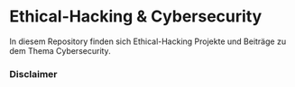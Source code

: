 # Ethical-Hacking & Cybersecurity

In diesem Repository finden sich Ethical-Hacking Projekte und Beiträge zu dem Thema Cybersecurity.

### Disclaimer
